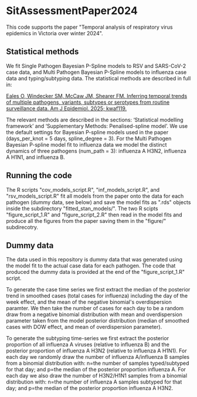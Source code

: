 # SitAssessmentPaper2024
This code supports the paper "Temporal analysis of respiratory virus epidemics in Victoria over winter 2024".

## Statistical methods
We fit Single Pathogen Bayesian P-Spline models to RSV and SARS-CoV-2 case data, and Multi Pathogen Bayesian P-Spline models to influenza case data and typing/subtyping data. The statistical methods are described in full in:

[Eales O, Windecker SM, McCaw JM, Shearer FM. Inferring temporal trends of multiple pathogens, variants, subtypes or serotypes from routine surveillance data. Am J Epidemiol. 2025; kwaf119.](https://academic.oup.com/aje/advance-article/doi/10.1093/aje/kwaf119/8158080)

The relevant methods are described in the sections: ‘Statistical modelling framework’ and ‘Supplementary Methods: Penalised-spline model’. We use the default settings for Bayesian P-spline models used in the paper (days_per_knot = 5 days, spline_degree = 3). For the Multi Pathogen Bayesian P-spline model fit to influenza data we model the distinct dynamics of three pathogens (num_path = 3): influenza A H3N2, influenza A H1N1, and influenza B. 


## Running the code
The R scripts "cov_models_script.R", "inf_models_script.R", and "rsv_models_script.R" fit all models from the paper onto the data for each pathogen (dummy data, see below) and save the model fits as ".rds" objects inside the subdirectory "fitted_stan_models/". The two R scipts "figure_script_1.R" and "figure_script_2.R" then read in the model fits and produce all the figures from the paper saving them in the "figure/" subdirecotry.


## Dummy data
The data used in this repository is dummy data that was generated using the model fit to the actual case data for each pathogen. The code that produced the dummy data is provided at the end of the "figure_script_1.R" script.

To generate the case time series we first extract the median of the posterior trend in smoothed cases (total cases for influenza) including the day of the week effect, and the mean of the negative binomial's overdispersion paramter. We then take the number of cases for each day to be a random draw from a negative binomial distribution with mean and overdispersion parameter taken from the model posterior distribution (median of smoothed cases with DOW effect, and mean of overdispersion parameter).

To generate the subtyping time-series we first extract the posterior proportion of all influenza A viruses (relative to influenza B) and the posterior proportion of influenza A H3N2 (relative to influenza A H1N1). For each day we randomly draw the number of influenza A/influenza B samples from a binomial distribution with: n=the number of samples typed/subtyped for that day; and p=the median of the posterior proportion influenza A. For each day we also draw the number of H3N2/H1N1 samples from a binomial distribution with: n=the number of influenza A samples subtyped for that day; and p=the median of the posterior proportion influenza A H3N2.
